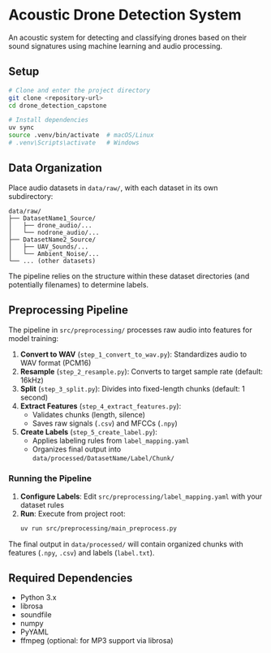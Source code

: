# Acoustic Drone Detection System

An acoustic system for detecting and classifying drones based on their sound signatures using machine learning and audio processing.

## Setup

```bash
# Clone and enter the project directory
git clone <repository-url>
cd drone_detection_capstone

# Install dependencies
uv sync
source .venv/bin/activate  # macOS/Linux
# .venv\Scripts\activate   # Windows
```

## Data Organization

Place audio datasets in `data/raw/`, with each dataset in its own subdirectory:

```
data/raw/
├── DatasetName1_Source/
│   ├── drone_audio/...
│   └── nodrone_audio/...
├── DatasetName2_Source/
│   ├── UAV_Sounds/...
│   └── Ambient_Noise/...
└── ... (other datasets)
```

The pipeline relies on the structure within these dataset directories (and potentially filenames) to determine labels.

## Preprocessing Pipeline

The pipeline in `src/preprocessing/` processes raw audio into features for model training:

1. **Convert to WAV** (`step_1_convert_to_wav.py`): Standardizes audio to WAV format (PCM16)
2. **Resample** (`step_2_resample.py`): Converts to target sample rate (default: 16kHz)
3. **Split** (`step_3_split.py`): Divides into fixed-length chunks (default: 1 second)
4. **Extract Features** (`step_4_extract_features.py`): 
   * Validates chunks (length, silence)
   * Saves raw signals (`.csv`) and MFCCs (`.npy`) 
5. **Create Labels** (`step_5_create_label.py`):
   * Applies labeling rules from `label_mapping.yaml`
   * Organizes final output into `data/processed/DatasetName/Label/Chunk/`

### Running the Pipeline

1. **Configure Labels**: Edit `src/preprocessing/label_mapping.yaml` with your dataset rules
2. **Run**: Execute from project root:
   ```bash
   uv run src/preprocessing/main_preprocess.py
   ```

The final output in `data/processed/` will contain organized chunks with features (`.npy`, `.csv`) and labels (`label.txt`).

## Required Dependencies

- Python 3.x
- librosa
- soundfile
- numpy
- PyYAML
- ffmpeg (optional: for MP3 support via librosa)